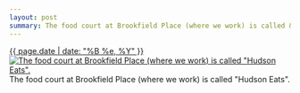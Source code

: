 ```yaml
---
layout: post
summary: The food court at Brookfield Place (where we work) is called &quot;Hudson Eats&quot;.
---
```


<p>
  <time><a href="/589">{{ page.date | date: "%B %e, %Y" }}</a></time>
  <a href="/589"><img src="{{ site.assets_url }}/589-480.jpg" srcset="{{ site.assets_url }}/589-240.jpg 240w, {{ site.assets_url }}/589-480.jpg 480w, {{ site.assets_url }}/589-720.jpg 720w, {{ site.assets_url }}/589-960.jpg 960w" sizes="(min-width: 700px) 50vw, calc(100vw - 2rem)" alt="The food court at Brookfield Place (where we work) is called &quot;Hudson Eats&quot;." /></a>
  <span>The food court at Brookfield Place (where we work) is called &quot;Hudson Eats&quot;.</span>
</p>
